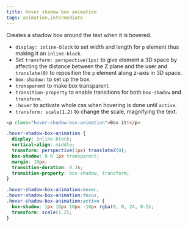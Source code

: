 ```yaml
---
title: Hover shadow box animation
tags: animation,intermediate
---
```


Creates a shadow box around the text when it is hovered.

- `display: inline-block` to set width and length for `p` element thus making it an `inline-block`.
- Set `transform: perspective(1px)` to give element a 3D space by affecting the distance between the Z plane and the user and `translate(0)` to reposition the `p` element along z-axis in 3D space.
- `box-shadow:` to set up the box.
- `transparent` to make box transparent.
- `transition-property` to enable transitions for both `box-shadow` and `transform`.
- `:hover` to activate whole css when hovering is done until `active`.
- `transform: scale(1.2)` to change the scale, magnifying the text.

```html
<p class="hover-shadow-box-animation">Box it!</p>
```

```css
.hover-shadow-box-animation {
  display: inline-block;
  vertical-align: middle;
  transform: perspective(1px) translateZ(0);
  box-shadow: 0 0 1px transparent;
  margin: 10px;
  transition-duration: 0.3s;
  transition-property: box-shadow, transform;
}

.hover-shadow-box-animation:hover,
.hover-shadow-box-animation:focus,
.hover-shadow-box-animation:active {
  box-shadow: 1px 10px 10px -10px rgba(0, 0, 24, 0.5);
  transform: scale(1.2);
}
```

